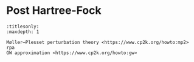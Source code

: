 # Post Hartree-Fock

```{toctree}
:titlesonly:
:maxdepth: 1

Møller–Plesset perturbation theory <https://www.cp2k.org/howto:mp2>
rpa
GW approximation <https://www.cp2k.org/howto:gw>
```
